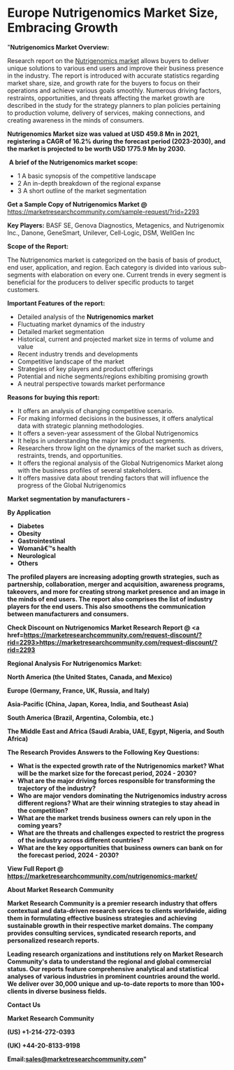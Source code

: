 # Europe Nutrigenomics Market Size, Embracing Growth
"<strong>Nutrigenomics Market Overview:</strong>

Research report on the <a href=https://marketresearchcommunity.com/nutrigenomics-market/>Nutrigenomics market</a> allows buyers to deliver unique solutions to various end users and improve their business presence in the industry. The report is introduced with accurate statistics regarding market share, size, and growth rate for the buyers to focus on their operations and achieve various goals smoothly. Numerous driving factors, restraints, opportunities, and threats affecting the market growth are described in the study for the strategy planners to plan policies pertaining to production volume, delivery of services, making connections, and creating awareness in the minds of consumers.

<strong>Nutrigenomics Market size was valued at USD 459.8 Mn in 2021, registering a CAGR of 16.2% during the forecast period (2023-2030), and the market is projected to be worth USD 1775.9 Mn by 2030.</strong>

 <Strong>A brief of the Nutrigenomics market scope:</Strong>
<ul>
 <li>1  A basic synopsis of the competitive landscape</li>
 <li>2  An in-depth breakdown of the regional expanse</li>
 <li>3  A short outline of the market segmentation</li>
</ul>
<strong>Get a Sample Copy of Nutrigenomics Market @ </b></strong><a href=https://marketresearchcommunity.com/sample-request/?rid=2293><u>https://marketresearchcommunity.com/sample-request/?rid=2293</u></a>

<strong>Key Players:</strong> 
BASF SE, Genova Diagnostics, Metagenics, and Nutrigenomix Inc., Danone, GeneSmart, Unilever, Cell-Logic, DSM, WellGen Inc

<strong>Scope of the Report:</strong>

The Nutrigenomics market is categorized on the basis of basis of product, end user, application, and region. Each category is divided into various sub-segments with elaboration on every one. Current trends in every segment is beneficial for the producers to deliver specific products to target customers.

<strong><b>Important Features of the report:</b></strong>
<ul>
  <li>Detailed analysis of the <strong><b>Nutrigenomics </b></strong><strong><b>market</b></strong></li>
  <li>Fluctuating market dynamics of the industry</li>
  <li>Detailed market segmentation</li>
  <li>Historical, current and projected market size in terms of volume and value</li>
  <li>Recent industry trends and developments</li>
  <li>Competitive landscape of the market</li>
  <li>Strategies of key players and product offerings</li>
  <li>Potential and niche segments/regions exhibiting promising growth</li>
  <li>A neutral perspective towards market performance</li>
</ul>
<strong><b>Reasons for buying this report:</b></strong>
<ul>
  <li>It offers an analysis of changing competitive scenario.</li>
  <li>For making informed decisions in the businesses, it offers analytical data with strategic planning methodologies.</li>
  <li>It offers a seven-year assessment of the Global Nutrigenomics</li>
  <li>It helps in understanding the major key product segments.</li>
  <li>Researchers throw light on the dynamics of the market such as drivers, restraints, trends, and opportunities.</li>
  <li>It offers the regional analysis of the Global Nutrigenomics Market along with the business profiles of several stakeholders.</li>
  <li>It offers massive data about trending factors that will influence the progress of the Global Nutrigenomics</li>
</ul>

<strong>Market segmentation by manufacturers -</strong>


<strong><strong>By Application</strong></h4>
<ul>
 	<li>Diabetes</li>
 	<li>Obesity</li>
 	<li>Gastrointestinal</li>
 	<li>Womanâ€™s health</li>
 	<li>Neurological</li>
 	<li>Others</li>
</ul>

The profiled players are increasing adopting growth strategies, such as partnership, collaboration, merger and acquisition, awareness programs, takeovers, and more for creating strong market presence and an image in the minds of end users. The report also comprises the list of industry players for the end users. This also smoothens the communication between manufacturers and consumers.

<strong><b>Check Discount on Nutrigenomics Market Research Report @ </b></strong><a href=https://marketresearchcommunity.com/request-discount/?rid=2293><u>https://marketresearchcommunity.com/request-discount/?rid=2293</u></a>

<strong>Regional Analysis For Nutrigenomics Market:</strong>

<strong>North America</strong> (the United States, Canada, and Mexico)

<strong>Europe</strong> (Germany, France, UK, Russia, and Italy)

<strong>Asia-Pacific</strong> (China, Japan, Korea, India, and Southeast Asia)

<strong>South America</strong> (Brazil, Argentina, Colombia, etc.)

<strong>The Middle East and Africa</strong> (Saudi Arabia, UAE, Egypt, Nigeria, and South Africa)

<strong>The Research Provides Answers to the Following Key Questions:</strong>
<ul>
 	<li>What is the expected growth rate of the Nutrigenomics market? What will be the market size for the forecast period, 2024 - 2030?</li>
 	<li>What are the major driving forces responsible for transforming the trajectory of the industry?</li>
 	<li>Who are major vendors dominating the Nutrigenomics industry across different regions? What are their winning strategies to stay ahead in the competition?</li>
 	<li>What are the market trends business owners can rely upon in the coming years?</li>
 	<li>What are the threats and challenges expected to restrict the progress of the industry across different countries?</li>
 	<li>What are the key opportunities that business owners can bank on for the forecast period, 2024 - 2030?</li>
</ul>

<strong>View Full Report @</strong> <a href=https://marketresearchcommunity.com/nutrigenomics-market/>https://marketresearchcommunity.com/nutrigenomics-market/</a>

<strong>About Market Research Community</strong>

Market Research Community is a premier research industry that offers contextual and data-driven research services to clients worldwide, aiding them in formulating effective business strategies and achieving sustainable growth in their respective market domains. The company provides consulting services, syndicated research reports, and personalized research reports.

Leading research organizations and institutions rely on Market Research Community's data to understand the regional and global commercial status. Our reports feature comprehensive analytical and statistical analyses of various industries in prominent countries around the world. We deliver over 30,000 unique and up-to-date reports to more than 100+ clients in diverse business fields.

<strong>Contact Us</strong>

<strong>Market Research Community</strong>

(US) +1-214-272-0393

(UK) +44-20-8133-9198

<strong>Email:</strong>sales@marketresearchcommunity.com"

